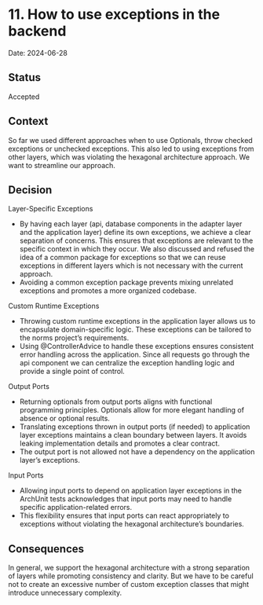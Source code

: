 # 11. How to use exceptions in the backend

Date: 2024-06-28

## Status

Accepted

## Context

So far we used different approaches when to use Optionals, throw checked exceptions or unchecked exceptions. This also led
to using exceptions from other layers, which was violating the hexagonal architecture approach. We want to streamline our approach.

## Decision

Layer-Specific Exceptions

- By having each layer (api, database components in the adapter layer and the application layer) define its own exceptions, we achieve a clear separation of concerns. This ensures that exceptions are relevant to the specific context in which they occur. We also discussed and refused the idea of a common package for exceptions so that we can reuse exceptions in different layers which is not necessary with the current approach.
- Avoiding a common exception package prevents mixing unrelated exceptions and promotes a more organized codebase.

Custom Runtime Exceptions

- Throwing custom runtime exceptions in the application layer allows us to encapsulate domain-specific logic. These exceptions can be tailored to the norms project’s requirements.
- Using @ControllerAdvice to handle these exceptions ensures consistent error handling across the application. Since all requests go through the api component we can centralize the exception handling logic and provide a single point of control.

Output Ports

- Returning optionals from output ports aligns with functional programming principles. Optionals allow for more elegant handling of absence or optional results.
- Translating exceptions thrown in output ports (if needed) to application layer exceptions maintains a clean boundary between layers. It avoids leaking implementation details and promotes a clear contract.
- The output port is not allowed not have a dependency on the application layer’s exceptions.

Input Ports

- Allowing input ports to depend on application layer exceptions in the ArchUnit tests acknowledges that input ports may need to handle specific application-related errors.
- This flexibility ensures that input ports can react appropriately to exceptions without violating the hexagonal architecture’s boundaries.

## Consequences

In general, we support the hexagonal architecture with a strong separation of layers while promoting consistency and clarity.
But we have to be careful not to create an excessive number of custom exception classes that might introduce unnecessary complexity.
